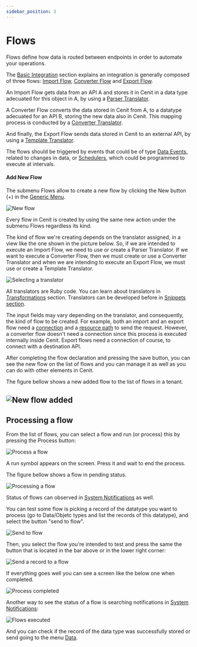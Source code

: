 ```yaml
---
sidebar_position: 2
---
```


# Flows

Flows define how data is routed between endpoints in order to automate your operations. 

The [Basic Integration](basic_integration.md) section explains an integration is generally composed of three flows: [Import Flow](workflows/import_flows),  [Converter Flow](workflows/converter_flows) and  [Export Flow](workflows/export_flows). 

An Import Flow gets data from an API A and stores it in Cenit in a data type adecuated for this object in A, by using a [Parser Translator](transformations/parsers.md). 

A Converter Flow  converts the data stored in Cenit from A, to a datatype adecuated for an API B,  storing the new data also in Cenit. This  mapping process is conducted by a [Converter Translator](transformations/converters.md).

And finally, the Export Flow sends data stored in Cenit to an external API, by using a [Template Translator](transformations/templates.md). 

The flows should be triggered by events that could be of type [Data Events](workflows/data_events.md), related to changes in data, or [Schedulers](workflows/schedulers.md), which could be programmed to execute at intervals.

#### Add New Flow

The submenu Flows allow to create a new flow by clicking the New button (+) in the [Generic Menu](generic/generic_menu_options_.md).

![New flow](https://user-images.githubusercontent.com/99367633/161121860-f59b0519-7f10-4ae1-8340-e65ded28a2c1.png)

Every flow in Cenit is created by using the same new action under the submenu Flows regardless its kind. 

The kind of flow we're creating depends on the translator assigned, in a view like the one shown in the picture below. So, if we are intended to execute an Import Flow, we need to use or create a Parser Translator. If we want to execute a Converter Flow, then we must create or use a Converter Translator and when we are intending to execute an Export Flow, we must use or create a Template Translator.

![Selecting a translator](https://user-images.githubusercontent.com/99367633/161095063-1668949c-7750-48b1-b77c-04f5ad17ba8c.png)

All translators are Ruby code. You can learn about translators in [Transformations](transformations/transformations.md) section. Translators can be developed before in [Snippets section](compute/snippets.md).

The input fields may vary depending on the translator, and consequently, the kind of flow to be created. For example, both an import and an export flow need a [connection](gateway/connection.md) and a [resource path](gateway/resource_paths.md) to send the request. However, a converter flow doesn't need a connection since this process is executed internally inside Cenit. Export flows need a connection of course, to connect with a destination API. 

After completing the flow declaration and pressing the save button, you can see the new flow on the list of flows and you can manage it as well as you can do with other elements in Cenit.

The figure bellow shows a new added flow to the list of flows in a tenant. 

## ![New flow added](https://user-images.githubusercontent.com/99367633/161105195-191ade85-09a3-40a2-8510-447501c058cb.png)

## Processing a flow

From the list of flows, you can select a flow and run (or process) this by pressing the Process button:

![Process a flow](https://user-images.githubusercontent.com/99367633/161106351-98b8d114-0b67-4fe6-b154-b2eea984352e.png)

A run symbol appears on the screen. Press it and wait to end the process.

The figure bellow shows a flow in pending status.

![Processing a flow](https://user-images.githubusercontent.com/99367633/161106867-ccd5d7bb-726a-4ef7-8b51-9284456f29d2.png)

Status of flows can observed in [System Notifications](monitors/system_notifications.md) as well.

You can test some flow is picking a record of the datatype you want to process (go to Data/Objetc types and list the records of this datatype), and select the button "send to flow". 

![Send to flow](https://user-images.githubusercontent.com/99367633/161110529-1f2f106b-cd2c-4bf0-9e5d-0d4e58b57328.png)

Then, you select the flow you're intended to test and press the same the button that is located in the bar above or in the lower right corner:

![Send a record to a flow](https://user-images.githubusercontent.com/99367633/161111135-7da2c517-effb-4218-a8d2-765448f55cb6.png)

If everything goes well you can see a screen like the below one when completed.

![Process completed](https://user-images.githubusercontent.com/99367633/161118677-9c686571-75e4-485e-b8c4-41fdba7b8b60.png)

Another way to see the status of a flow is searching notifications in [System Notifications](monitors/system_notifications.md):

![Flows executed](https://user-images.githubusercontent.com/99367633/161116995-c9f4eb16-487f-43d0-b87e-b1514772139f.png)

And you can check if the record of the data type was successfully stored or send going to the menu [Data](data/data.md).